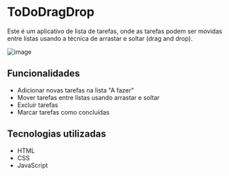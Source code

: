﻿# ToDoDragDrop
 
 Este é um aplicativo de lista de tarefas, onde as tarefas podem ser movidas entre listas usando a técnica de arrastar e soltar (drag and drop).
 
![image](https://user-images.githubusercontent.com/56199031/231329910-3e4f7b8f-51ce-4d2b-a231-b92873613cc6.png)

## Funcionalidades
+ Adicionar novas tarefas na lista "A fazer"
+ Mover tarefas entre listas usando arrastar e soltar
+ Excluir tarefas
+ Marcar tarefas como concluídas

## Tecnologias utilizadas
+ HTML
+ CSS
+ JavaScript
